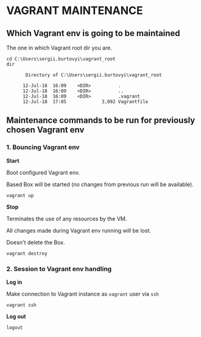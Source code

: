 # VAGRANT MAINTENANCE


## Which Vagrant env is going to be maintained

The one in which Vagrant root dir you are.

```
cd C:\Users\sergii.burtovyi\vagrant_root
dir

       Directory of C:\Users\sergii.burtovyi\vagrant_root

      12-Jul-18  16:09    <DIR>          .
      12-Jul-18  16:09    <DIR>          ..
      12-Jul-18  16:09    <DIR>          .vagrant
      12-Jul-18  17:05             3,092 Vagrantfile
```

## Maintenance commands to be run for previously chosen Vagrant env

### 1. Bouncing Vagrant env

**Start**

Boot configured Vagrant env.

Based Box will be started (no changes from previous run will be available).

```
vagrant up
```

**Stop**

Terminates the use of any resources by the VM.

All changes made during Vagrant env running will be lost.

Doesn't delete the Box.
```
vagrant destroy
```

### 2. Session to Vagrant env handling

**Log in**

Make connection to Vagrant instance as ``vagrant`` user via ``ssh``
```
vagrant ssh
```

**Log out**
```
logout
```




